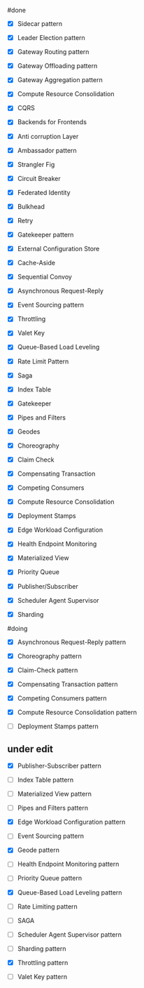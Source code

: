 

#done
- [x] Sidecar pattern
- [x] Leader Election pattern
- [x] Gateway Routing pattern
- [x] Gateway Offloading pattern
- [x] Gateway Aggregation pattern
- [x] Compute Resource Consolidation
- [x] CQRS
- [x] Backends for Frontends
- [x] Anti corruption Layer
- [x] Ambassador pattern
- [x] Strangler Fig
- [x] Circuit Breaker
- [x] Federated Identity
- [x] Bulkhead
- [x] Retry
- [x] Gatekeeper pattern
- [x] External Configuration Store
- [x] Cache-Aside
- [x] Sequential Convoy
- [x] Asynchronous Request-Reply
- [x] Event Sourcing pattern
- [x] Throttling
- [x] Valet Key
- [x] Queue-Based Load Leveling
- [x] Rate Limit Pattern
- [x] Saga
- [x] Index Table
- [x] Gatekeeper
- [x] Pipes and Filters
- [x] Geodes
- [x] Choreography
- [x] Claim Check
- [x] Compensating Transaction
- [x] Competing Consumers
- [x] Compute Resource Consolidation
- [x] Deployment Stamps
- [x] Edge Workload Configuration
- [x] Health Endpoint Monitoring
- [x] Materialized View
- [x] Priority Queue
- [x] Publisher/Subscriber
- [x] Scheduler Agent Supervisor
- [x] Sharding



#doing

- [x] Asynchronous Request-Reply pattern
- [x]  Choreography pattern
- [x] Claim-Check pattern
- [x] Compensating Transaction pattern
- [x] Competing Consumers pattern
- [x]  Compute Resource Consolidation pattern
- [ ] Deployment Stamps pattern



## under edit







- [x] Publisher-Subscriber pattern
- [ ] Index Table pattern
- [ ] Materialized View pattern
- [ ] Pipes and Filters pattern

- [x] Edge Workload Configuration pattern
- [ ] Event Sourcing pattern
- [x] Geode pattern
- [ ] Health Endpoint Monitoring pattern
- [ ] Priority Queue pattern
- [x] Queue-Based Load Leveling pattern
- [ ] Rate Limiting pattern
- [ ] SAGA
- [ ] Scheduler Agent Supervisor pattern
- [ ] Sharding pattern
- [x] Throttling pattern
- [ ] Valet Key pattern